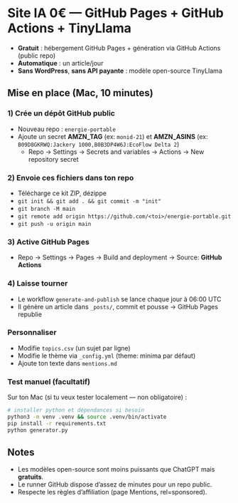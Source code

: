 # Site IA 0€ — GitHub Pages + GitHub Actions + TinyLlama

- **Gratuit** : hébergement GitHub Pages + génération via GitHub Actions (public repo)
- **Automatique** : un article/jour
- **Sans WordPress**, **sans API payante** : modèle open-source TinyLlama

## Mise en place (Mac, 10 minutes)

### 1) Crée un dépôt GitHub public
- Nouveau repo : `energie-portable`
- Ajoute un secret **AMZN_TAG** (ex: `monid-21`) et **AMZN_ASINS** (ex: `B09D8GKRWQ:Jackery 1000,B0B3DP4W6J:EcoFlow Delta 2`)
  - Repo → Settings → Secrets and variables → Actions → New repository secret

### 2) Envoie ces fichiers dans ton repo
- Télécharge ce kit ZIP, dézippe
- `git init && git add . && git commit -m "init"`
- `git branch -M main`
- `git remote add origin https://github.com/<toi>/energie-portable.git`
- `git push -u origin main`

### 3) Active GitHub Pages
- Repo → Settings → Pages → Build and deployment → Source: **GitHub Actions**

### 4) Laisse tourner
- Le workflow `generate-and-publish` se lance chaque jour à 06:00 UTC
- Il génère un article dans `_posts/`, commit et pousse → GitHub Pages republie

### Personnaliser
- Modifie `topics.csv` (un sujet par ligne)
- Modifie le thème via `_config.yml` (theme: minima par défaut)
- Ajoute ton texte dans `mentions.md`

### Test manuel (facultatif)
Sur ton Mac (si tu veux tester localement — non obligatoire) :
```bash
# installer python et dépendances si besoin
python3 -m venv .venv && source .venv/bin/activate
pip install -r requirements.txt
python generator.py
```

## Notes
- Les modèles open-source sont moins puissants que ChatGPT mais **gratuits**.
- Le runner GitHub dispose d’assez de minutes pour un repo public.
- Respecte les règles d’affiliation (page Mentions, rel=sponsored).
